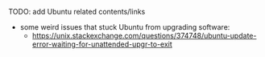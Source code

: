 
TODO: add Ubuntu related contents/links 

* some weird issues that stuck Ubuntu from upgrading software: 
  * https://unix.stackexchange.com/questions/374748/ubuntu-update-error-waiting-for-unattended-upgr-to-exit


